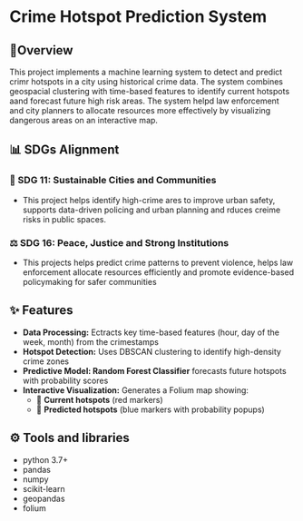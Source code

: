 #   Crime Hotspot Prediction System

## 📌Overview

This project implements a machine learning system to detect and predict crimr hotspots in a city using historical crime data. The system combines geospacial clustering with time-based features to identify current hotspots aand forecast future high risk areas. The system helpd law enforcement and city planners to allocate resources more effectively by visualizing dangerous areas on an interactive map.

## 📊 SDGs Alignment
### 🎯 SDG 11: Sustainable Cities and Communities
- This project helps identify high-crime ares to improve urban safety, supports data-driven policing and urban planning and rduces creime risks in public spaces.

### ⚖️ SDG 16: Peace, Justice and Strong Institutions
- This projects helps predict crime patterns to prevent violence, helps law enforcement allocate resources efficiently and promote evidence-based policymaking for safer communities

## ✨ Features 

- **Data Processing:** Ectracts key time-based features (hour, day of the week, month) from the crimestamps
- **Hotspot Detection:** Uses DBSCAN clustering to identify high-density crime zones
- **Predictive Model: Random Forest Classifier** forecasts future hotspots with probability scores
- **Interactive Visualization:** Generates a Folium map showing:
   - 🔴 **Current hotspots** (red markers)
   - 🔵 **Predicted hotspots** (blue markers with probability popups)

## ⚙️ Tools and libraries

- python 3.7+
- pandas
- numpy
- scikit-learn
- geopandas
- folium